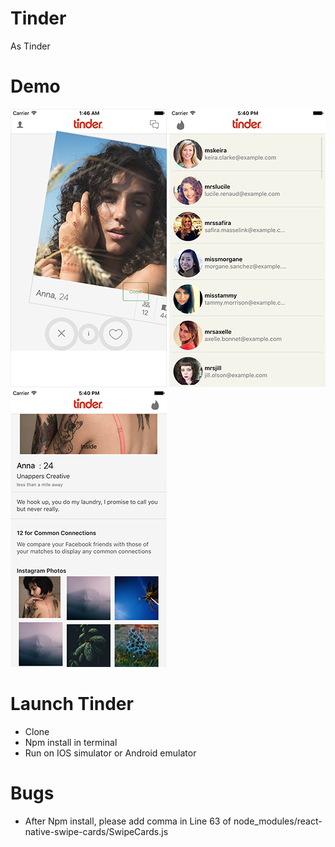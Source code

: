 # Tinder
As Tinder
# Demo
![alt tag](https://github.com/Ivan0026/ReactNativeTinder/blob/master/ScreenShot-0.png)
![alt tag](https://github.com/Ivan0026/ReactNativeTinder/blob/master/ScreenShot-1.png)
![alt tag](https://github.com/Ivan0026/ReactNativeTinder/blob/master/ScreenShot-2.png)

# Launch Tinder
- Clone
- Npm install in terminal
- Run on IOS simulator or Android emulator

# Bugs
- After Npm install, please add comma in Line 63 of node_modules/react-native-swipe-cards/SwipeCards.js
